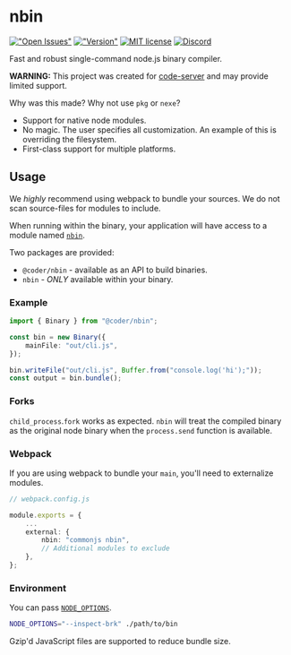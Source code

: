 # nbin

[!["Open Issues"](https://img.shields.io/github/issues-raw/codercom/nbin.svg)](https://github.com/codercom/nbin/issues)
[!["Version"](https://img.shields.io/npm/v/@coder/nbin.svg)](https://www.npmjs.com/package/@coder/nbin)
[![MIT license](https://img.shields.io/badge/license-MIT-green.svg)](#)
[![Discord](https://discordapp.com/api/guilds/463752820026376202/widget.png)](https://discord.gg/zxSwN8Z)

Fast and robust single-command node.js binary compiler.

**WARNING:** This project was created for [code-server](https://github.com/codercom/code-server) and may provide limited support.

Why was this made? Why not use `pkg` or `nexe`?

- Support for native node modules.
- No magic. The user specifies all customization. An example of this is overriding the filesystem.
- First-class support for multiple platforms.

## Usage

We *highly* recommend using webpack to bundle your sources. We do not scan source-files for modules to include.

When running within the binary, your application will have access to a module named [`nbin`](typings/nbin.d.ts).

Two packages are provided:
- `@coder/nbin` - available as an API to build binaries.
- `nbin` - *ONLY* available within your binary.

### Example

```ts
import { Binary } from "@coder/nbin";

const bin = new Binary({
	mainFile: "out/cli.js",
});

bin.writeFile("out/cli.js", Buffer.from("console.log('hi');"));
const output = bin.bundle();
```

### Forks

`child_process`.`fork` works as expected. `nbin` will treat the compiled binary as the original node binary when the `process.send` function is available.

### Webpack

If you are using webpack to bundle your `main`, you'll need to externalize modules.

```ts
// webpack.config.js

module.exports = {
	...
	external: {
		nbin: "commonjs nbin",
		// Additional modules to exclude
	},
};
```

### Environment

You can pass [`NODE_OPTIONS`](https://nodejs.org/api/cli.html#cli_node_options_options).

```bash
NODE_OPTIONS="--inspect-brk" ./path/to/bin
```

Gzip'd JavaScript files are supported to reduce bundle size.